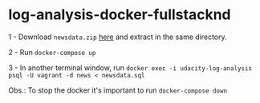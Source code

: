 # log-analysis-docker-fullstacknd

1 - Download `newsdata.zip` [here](https://d17h27t6h515a5.cloudfront.net/topher/2016/August/57b5f748_newsdata/newsdata.zip) and extract in the same directory.

2 - Run `docker-compose up`

3 - In another terminal window, run `docker exec -i udacity-log-analysis psql -U vagrant -d news < newsdata.sql`

Obs.: To stop the docker it's important to run `docker-compose down`

